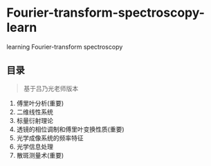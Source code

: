 # Fourier-transform-spectroscopy-learn
 learning Fourier-transform spectroscopy


## 目录

> 基于吕乃光老师版本


1. 傅里叶分析(重要)
2. 二维线性系统
3. 标量衍射理论
4. 透镜的相位调制和傅里叶变换性质(重要)
5. 光学成像系统的频率特征
6. 光学信息处理
7. 散斑测量术(重要)